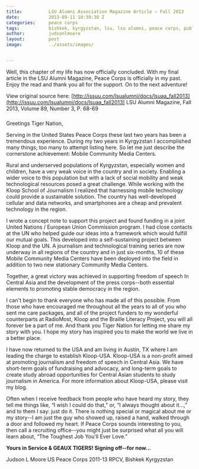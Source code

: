 ```yaml
---
title:			LSU Alumni Association Magazine Article – Fall 2013
date:			2013-09-11 10:39:38 Z
categories:		peace corps
tags:			bishkek, kyrgyzstan, lsu, lsu alumni, peace corps, published
author:			judsonlmoore
layout:			post
image:			../assets/images/


---
```


Well, this chapter of my life has now officially concluded. With my final article in the LSU Alumni Magazine, Peace Corps is officially in my past. Enjoy the read and thank you all for the support. On to the next adventure!

View original source here: [http://issuu.com/lsualumni/docs/lsuaa_fall2013](http://issuu.com/lsualumni/docs/lsuaa_fall2013)
LSU Alumni Magazine, Fall 2013, Volume 89, Number 3, P. 68-69

###

Greetings Tiger Nation,

Serving in the United States Peace Corps these last two years has been a tremendous experience. During my two years in Kyrgyzstan I accomplished many things; too many to attempt listing here. So let me just describe the cornerstone achievement: Mobile Community Media Centers.

Rural and underserved populations of Kyrgyzstan, especially women and children, have a very weak voice in the country and in society. Enabling a wider voice to this population but with a lack of social mobility and weak technological resources posed a great challenge. While working with the Kloop School of Journalism I realized that harnessing mobile technology could provide a sustainable solution. The country has well-developed cellular and data networks, and smartphones are a cheap and prevalent technology in the region.

I wrote a concept note to support this project and found funding in a joint United Nations / European Union Commission program. I had close contacts at the UN who helped guide our ideas into a framework which would fulfill our mutual goals. This developed into a self-sustaining project between Kloop and the UN. A journalism and technological training series are now underway in all regions of the country and in just six-months, 10 of these Mobile Community Media Centers have been deployed into the field in addition to two new stationary Community Media Centers.

[](http://issuu.com/lsualumni/docs/lsuaa_fall2013)Together, a great victory was achieved in supporting freedom of speech In Central Asia and the development of the press corps--both essential elements to promoting stable democracy in the region.

I can't begin to thank everyone who has made all of this possible. From those who have encouraged me throughout all the years to all of you who sent me care packages, and all of the project funders to my wonderful counterparts at RadioMost, Kloop and the Braille Literacy Project, you will all forever be a part of me. And thank you Tiger Nation for letting me share my story with you. I hope my story has inspired you to make the world we live in a better place.

I have now returned to the USA and am living in Austin, TX where I am leading the charge to establish Kloop-USA. Kloop-USA is a non-profit aimed at promoting journalism and freedom of speech in Central Asia. We have short-term goals of fundraising and advocacy, and long-term goals to create study abroad opportunities for Central Asian students to study journalism in America. For more information about Kloop-USA, please visit my blog.

Often when I receive feedback from people who have heard my story, they tell me things like, “I wish I could do that,” or, “I always thought about it...,” and to them I say: just do it. There is nothing special or magical about me or my story--I am just the guy who showed up, raised a hand, walked through a door and followed my heart. If Peace Corps sounds interesting to you, then call a recruiting office--you might just be surprised what all you will learn about, “The Toughest Job You'll Ever Love.”

**Yours in Service & GEAUX TIGERS! Signing off--for now…**

Judson L Moore
US Peace Corps 2011-13
RPCV, Bishkek Kyrgyzstan

